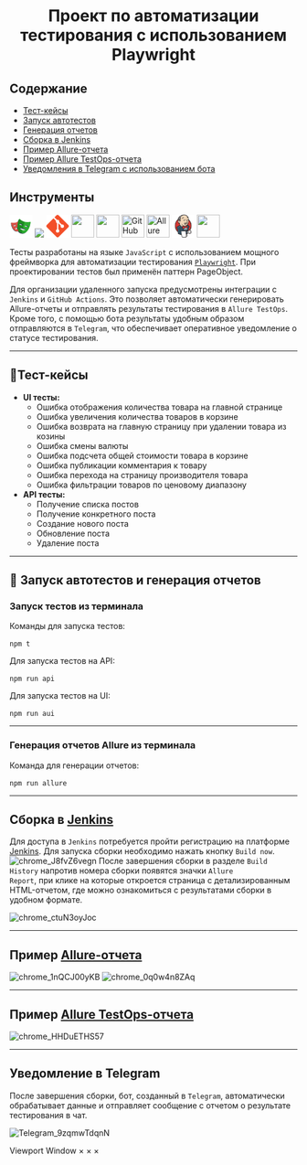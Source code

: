 <h1 align="center">Проект по автоматизации тестирования с использованием Playwright</h1> 


##  Содержание
- <a href="#cases"> Тест-кейсы</a>
- <a href="#autotests"> Запуск автотестов</a>
- <a href="#generateAllureReport"> Генерация отчетов</a>
- <a href="#jenkins"> Сборка в Jenkins</a>
- <a href="#allureReport"> Пример Allure-отчета</a>
- <a href="#allureTestOpsReport"> Пример Allure TestOps-отчета</a>
- <a href="#tg"> Уведомления в Telegram с использованием бота</a>

##  Инструменты
<p>
  <img src="https://github.com/devicons/devicon/blob/master/icons/playwright/playwright-original.svg" title="Playwright" **alt="Playwright" width="40" height="40"/>
  <img src="https://i.giphy.com/media/v1.Y2lkPTc5MGI3NjExY2hhc3JqaDgyN3JibTdnaG5najE5bGthcWw3YWpiZmtjNDNyNW9leCZlcD12MV9pbnRlcm5hbF9naWZfYnlfaWQmY3Q9Zw/SvFocn0wNMx0iv2rYz/giphy.gif" width="40"/>
  <img src="https://github.com/devicons/devicon/blob/master/icons/git/git-original.svg" title="Git" **alt="Git" width="40" height="40"/>
  <img src="https://i.giphy.com/media/v1.Y2lkPTc5MGI3NjExZWVleDFxZzBoZThhd2dxZXI3MXFycm82MTBiczJnYmdqaDJ0eXRhbyZlcD12MV9pbnRlcm5hbF9naWZfYnlfaWQmY3Q9cw/ZcdZ7ldgeIhfesqA6E/giphy.gif" width="40" height="40"/>
  <img src="https://softfinder.ru/upload/styles/logo/public/logo/logo-2605.png?itok=vqVq1c7j" width="40" height="40"/>
  <img src="https://i.giphy.com/media/v1.Y2lkPTc5MGI3NjExMDdrcXF4am14YWVxeGp4MnJmMThjOThpcjQ5Zm50bXc3dHRyaXY5ZCZlcD12MV9pbnRlcm5hbF9naWZfYnlfaWQmY3Q9Zw/du3J3cXyzhj75IOgvA/giphy.gif" title="GitHub" **alt="GitHub" width="40" height="40"/>
  <img src="https://github.com/allure-framework/allure2/blob/main/.idea/icon.png" title="Allure Report" **alt="Allure Report" width="40" height="40"/>
  <img src="https://github.com/devicons/devicon/blob/master/icons/jenkins/jenkins-original.svg" title="Jenkins" **alt="Jenkins" width="40" height="40"/>
  <img src="https://fakerjs.dev/logo.svg" width="40" height="40"/>
  
  


Тесты разработаны на языке <code>JavaScript</code> с использованием мощного фреймворка для автоматизации тестирования <code>[Playwright](https://playwright.dev)</code>. При проектировании тестов был применён паттерн PageObject.

Для организации удаленного запуска предусмотрены интеграции с <code>Jenkins</code> и <code>GitHub Actions</code>. Это позволяет автоматически генерировать Allure-отчеты и отправлять результаты тестирования в <code>Allure TestOps</code>. Кроме того, с помощью бота результаты удобным образом отправляются в <code>Telegram</code>, что обеспечивает оперативное уведомление о статусе тестирования.


____
<a id="cases"></a>
## 📗Тест-кейсы
- **UI тесты:**
  - Ошибка отображения количества товара на главной странице
  - Ошибка увеличения количества товаров в корзине
  - Ошибка возврата на главную страницу при удалении товара из козины
  - Ошибка смены валюты
  - Ошибка подсчета общей стоимости товара в корзине
  - Ошибка публикации комментария к товару
  - Ошибка перехода на страницу производителя товара
  - Ошибка фильтрации товаров по ценовому диапазону
- **API тесты:**
  - Получение списка постов
  - Получение конкретного поста
  - Создание нового поста
  - Обновление поста
  - Удаление поста

<a id="autotests"></a>
____
## 🚀 Запуск автотестов и генерация отчетов

### Запуск тестов из терминала

Команды для запуска тестов:
```
npm t
```
Для запуска тестов на API:
```
npm run api
```
Для запуска тестов на UI:
```
npm run aui
```

<a id="generateAllureReport"></a>
_____
### Генерация отчетов Allure из терминала

Команда для генерации отчетов:
```
npm run allure
```

---
<a id="jenkins"></a>
## </a> Сборка в <a target="_blank" href="https://jenkins.autotests.cloud/job/001-tailedquestion-finalproject/"> Jenkins </a>
Для доступа в <code>Jenkins</code> потребуется пройти регистрацию на платформе [Jenkins](https://jenkins.autotests.cloud/). Для запуска сборки необходимо нажать кнопку <code>Build now</code>.
![chrome_J8fvZ6vegn](https://github.com/user-attachments/assets/d644f993-57c0-478b-863a-2bd9520247ee)
После завершения сборки в разделе <code>Build History</code> напротив номера сборки появятся значки <code>Allure Report</code>, при клике на которые откроется страница с детализированным HTML-отчетом, где можно ознакомиться с результатами сборки в удобном формате.

![chrome_ctuN3oyJoc](https://github.com/user-attachments/assets/cf125bcd-2da5-428f-97d0-ecfbfcbaddf7)
____
<a id="allureReport"></a>
## </a> Пример <a target="_blank" href="https://jenkins.autotests.cloud/job/001-tailedquestion-finalproject/allure/"> Allure-отчета </a>
![chrome_1nQCJ00yKB](https://github.com/user-attachments/assets/a6d73e7d-2dd0-4d70-9ea9-f32d1d88186a)
![chrome_0q0w4n8ZAq](https://github.com/user-attachments/assets/0cace1f8-ed6b-4b48-9393-beb19b7502d1)

____
<a id="allureTestOpsReport"></a>
## </a> Пример <a target="_blank" href="https://allure.autotests.cloud/launch/43187/tree?treeId=0"> Allure TestOps-отчета </a>
![chrome_HHDuETHS57](https://github.com/user-attachments/assets/d66197e7-8fe8-4e21-814f-9959366d1592)

____
<a id="tg"></a>
## Уведомление в Telegram
После завершения сборки, бот, созданный в <code>Telegram</code>, автоматически обрабатывает данные и отправляет сообщение с отчетом о результате тестирования в чат.

![Telegram_9zqmwTdqnN](https://github.com/user-attachments/assets/605c3f31-e836-489d-92e7-8d0d8da8d6a4)



Viewport
Window
×
×
×